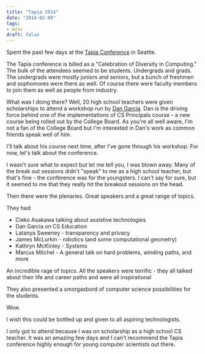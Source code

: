 ```yaml
---
title: "Tapia 2014"
date: "2014-02-09"
tags:
- misc
draft: false
---
```




Spent the past few days at the [Tapia Conference](http://tapiaconference.org) in Seattle.



The Tapia conference is billed as a "Celebration of Diversity in
Computing." The bulk of the attendees seemed to be
students. Undergrads and grads. The undergrads were mostly juniors and
seniors, but a bunch of freshmen and sophomores were there as well. Of
course there were faculty members to join them as well as people from
industry.

What was I doing there? Well, 20 high school teachers were given
scholarships to attend a workshop run by
[Dan Garcia](http://www.eecs.berkeley.edu/Faculty/Homepages/garcia.html). Dan
is the driving force behind one of the implementations of CS
Principals course - a new course being rolled out by the College
Board. As you're all well aware, I'm not a fan of the College Board
but I'm interested in Dan's work as common friends speak well of
him.

I'll talk about his course next time, after I've gone through his
workshop. For now, let's talk about the conference.

I wasn't sure what to expect but let me tell you, I was blown
away. Many of the break out sessions didn't "speak" to me as a high
school teacher, but that's fine - the conference was for the
youngsters. I can't say for sure, but it seemed to me that they really
hit the breakout sessions on the head.

Then there were the plenaries. Great speakers and a great range of topics.

They had:

* Cieko Asakawa talking about assistive technologies
* Dan Garcia on CS Education
* Latanya Sweeney - transparency and privacy
* James McLurkin - robotics (and some computational geometry)
* Kathryn McKinley - Systems
* Marcus Mitchel - A general talk on hard problems, winding paths, and more

An incredible rage of topics. All the speakers were terrific - they
all talked about their life and career paths and were all
inspirational

They also presented a smorgasbord of computer science possibilities
for the students.

Wow.

I wish this could be bottled up and given to all aspiring technologists.

I only got to attend because I was on scholarship as a high school CS
teacher. It was an amazing few days and I can't recommend the Tapia
conference highly enough for young computer scientists out there.





